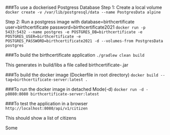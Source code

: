 ###To use a dockerised Postgress Database
Step 1: Create a local volume
`docker create -v /var/lib/postgresql/data --name PostgresData alpine`

Step 2: Run a postgress image with database=birthcertificate user=birthcertificate password=birthcertificate2021
`docker run -p 5433:5432 --name postgres -e POSTGRES_DB=birthcertificate -e POSTGRES_USER=birthcertificate -e POSTGRES_PASSWORD=birthcertificate2021 -d --volumes-from PostgresData postgres`

###To build the birthcertificate application 
`./gradlew clean build`

This generates in build/libs a file called birthcertificate-<version>.jar

###To build the docker image (Dockerfile in root directory)
`docker build --tag=birthcertificate-server:latest . `

###To run the docker image in detached Mode(-d)
`docker run -d -p8080:8080 birthcertificate-server:latest`

###To test the application in a browser
`http://localhost:8080/api/v1/citizen`

This should show a list of citizens

Some